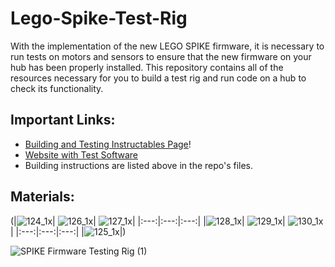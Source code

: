 # Lego-Spike-Test-Rig
With the implementation of the new LEGO SPIKE firmware, it is necessary to run tests on motors and sensors to ensure that the new firmware on your hub has been properly installed. This repository contains all of the resources necessary for you to build a test rig and run code on a hub to check its functionality.

## Important Links: 
- [Building and Testing Instructables Page](https://www.instructables.com/LEGO-SPIKE-Firmware-Testing-Rig-1/)!
- [Website with Test Software](https://iliketocode2.pyscriptapps.com/firmware-rig-feedback/latest/)
- Building instructions are listed above in the repo's files.

## Materials:
(|![124_1x](https://github.com/user-attachments/assets/aaa700c2-b9b9-445a-a9fe-ff3de9a2596d)|
![126_1x](https://github.com/user-attachments/assets/b9a449d3-20f0-40f7-bd13-55ab1cc99275)|
![127_1x](https://github.com/user-attachments/assets/10c25256-8df8-409e-b2e2-8da931b6c4bd)|
|:---:|:---:|:---:|
|![128_1x](https://github.com/user-attachments/assets/8c73bc62-9db5-46e9-b5b2-ff5b8c4bfda7)|
![129_1x](https://github.com/user-attachments/assets/b747ac05-f72e-478f-b317-4e447994f35e)|
![130_1x](https://github.com/user-attachments/assets/fddae056-db02-40d4-b702-33e7c25be732)|
|:---:|:---:|:---:|
|![125_1x](https://github.com/user-attachments/assets/3b95364b-2f5b-462b-976a-461097691c42)|)

![SPIKE Firmware Testing Rig (1)](https://github.com/user-attachments/assets/356f2877-520b-40d7-821e-909eb007b1b6)

